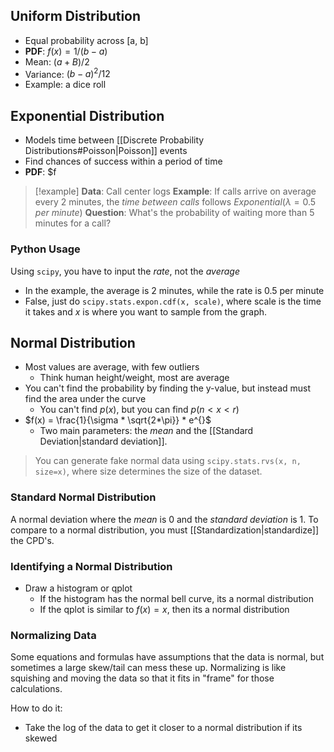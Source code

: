 ## Uniform Distribution
- Equal probability across [a, b]
- **PDF**: $f(x)=1/(b-a)$
- Mean: $(a+B)/2$
- Variance: $(b-a)^2/12$
- Example: a dice roll

## Exponential Distribution
- Models time between [[Discrete Probability Distributions#Poisson|Poisson]] events
- Find chances of success within a period of time
- **PDF**: $f

>[!example]
>**Data**: Call center logs
>**Example**: If calls arrive on average every 2 minutes, the *time between calls* follows $Exponential(\lambda = 0.5$ $per$ $minute)$
>**Question**: What's the probability of waiting more than 5 minutes for a call?

### Python Usage
Using `scipy`, you have to input the *rate*, not the *average*
 - In the example, the average is 2 minutes, while the rate is 0.5 per minute
 - False, just do `scipy.stats.expon.cdf(x, scale)`, where scale is the time it takes and $x$ is where you want to sample from the graph.

## Normal Distribution
- Most values are average, with few outliers
	- Think human height/weight, most are average
- You can't find the probability by finding the y-value, but instead must find the area under the curve
	- You can't find $p(x)$, but you can find $p(n < x < r)$
- $f(x) = \frac{1}{\sigma * \sqrt{2*\pi}} * e^{}$
	- Two main parameters: the *mean* and the [[Standard Deviation|standard deviation]].

> You can generate fake normal data using `scipy.stats.rvs(x, n, size=x)`, where size determines the size of the dataset.

### Standard Normal Distribution
 A normal deviation where the *mean* is 0 and the *standard deviation* is 1. To compare to a normal distribution, you must [[Standardization|standardize]] the CPD's.

### Identifying a Normal Distribution
- Draw a histogram or qplot
	- If the histogram has the normal bell curve, its a normal distribution
	- If the qplot is similar to $f(x) = x$, then its a normal distribution

### Normalizing Data
Some equations and formulas have assumptions that the data is normal, but sometimes a large skew/tail can mess these up. Normalizing is like squishing and moving the data so that it fits in "frame" for those calculations.

How to do it:
- Take the log of the data to get it closer to a normal distribution if its skewed